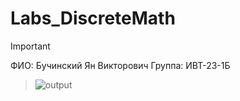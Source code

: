 # Labs_DiscreteMath

>[!important]
>ФИО: Бучинский Ян Викторович
>Группа: ИВТ-23-1Б
>>![output](https://github.com/user-attachments/assets/6354acb1-a51c-4557-8b68-8805292de853)
